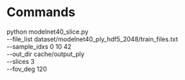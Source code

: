 # Commands

python modelnet40_slice.py \
--file_list dataset/modelnet40_ply_hdf5_2048/train_files.txt \
--sample_idxs 0 10 42 \
--out_dir cache/output_ply \
--slices 3 \
--fov_deg 120